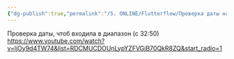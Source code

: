 ```yaml
---
{"dg-publish":true,"permalink":"/5. ONLINE/Flutterflow/Проверка даты на вход в диапазон/","created":"2024-10-23T09:58:55.635-03:00","updated":"2024-10-23T09:58:55.635-03:00"}
---
```



Проверка даты, чтоб входила в диапазон (с 32:50)
https://www.youtube.com/watch?v=ljOy9d4TW74&list=RDCMUCDOUnLypYZFVGjB70QkR8ZQ&start_radio=1